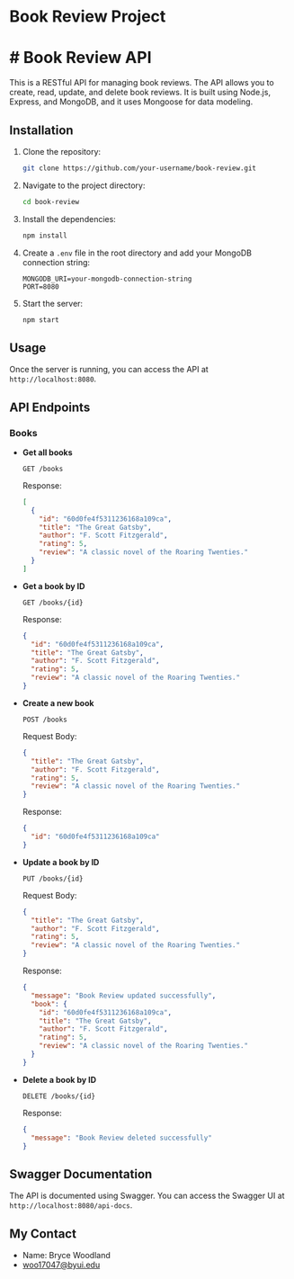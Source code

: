 # Book Review Project

# # Book Review API

This is a RESTful API for managing book reviews. The API allows you to create, read, update, and delete book reviews. It is built using Node.js, Express, and MongoDB, and it uses Mongoose for data modeling.

## Installation

1. Clone the repository:
    ```sh
    git clone https://github.com/your-username/book-review.git
    ```

2. Navigate to the project directory:
    ```sh
    cd book-review
    ```

3. Install the dependencies:
    ```sh
    npm install
    ```

4. Create a `.env` file in the root directory and add your MongoDB connection string:
    ```env
    MONGODB_URI=your-mongodb-connection-string
    PORT=8080
    ```

5. Start the server:
    ```sh
    npm start
    ```

## Usage

Once the server is running, you can access the API at `http://localhost:8080`.

## API Endpoints

### Books

- **Get all books**
    ```http
    GET /books
    ```
    Response:
    ```json
    [
      {
        "id": "60d0fe4f5311236168a109ca",
        "title": "The Great Gatsby",
        "author": "F. Scott Fitzgerald",
        "rating": 5,
        "review": "A classic novel of the Roaring Twenties."
      }
    ]
    ```

- **Get a book by ID**
    ```http
    GET /books/{id}
    ```
    Response:
    ```json
    {
      "id": "60d0fe4f5311236168a109ca",
      "title": "The Great Gatsby",
      "author": "F. Scott Fitzgerald",
      "rating": 5,
      "review": "A classic novel of the Roaring Twenties."
    }
    ```

- **Create a new book**
    ```http
    POST /books
    ```
    Request Body:
    ```json
    {
      "title": "The Great Gatsby",
      "author": "F. Scott Fitzgerald",
      "rating": 5,
      "review": "A classic novel of the Roaring Twenties."
    }
    ```
    Response:
    ```json
    {
      "id": "60d0fe4f5311236168a109ca"
    }
    ```

- **Update a book by ID**
    ```http
    PUT /books/{id}
    ```
    Request Body:
    ```json
    {
      "title": "The Great Gatsby",
      "author": "F. Scott Fitzgerald",
      "rating": 5,
      "review": "A classic novel of the Roaring Twenties."
    }
    ```
    Response:
    ```json
    {
      "message": "Book Review updated successfully",
      "book": {
        "id": "60d0fe4f5311236168a109ca",
        "title": "The Great Gatsby",
        "author": "F. Scott Fitzgerald",
        "rating": 5,
        "review": "A classic novel of the Roaring Twenties."
      }
    }
    ```

- **Delete a book by ID**
    ```http
    DELETE /books/{id}
    ```
    Response:
    ```json
    {
      "message": "Book Review deleted successfully"
    }
    ```

## Swagger Documentation

The API is documented using Swagger. You can access the Swagger UI at `http://localhost:8080/api-docs`.

## My Contact
- Name: Bryce Woodland
- woo17047@byui.edu
